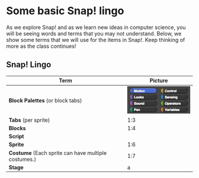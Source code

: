 # Some basic Snap! lingo

As we explore Snap! and as we learn new ideas in computer science, you will be seeing words and terms that you may not understand. Below, we show some terms that we will use for the items in Snap!. Keep thinking of more as the class continues!

## Snap! Lingo
| Term| Picture |
| -- | -- |
| **Block Palettes** (or block tabs)	 | ![](block_palettes.png) |
| **Tabs** (per sprite) | 1:3 |
| **Blocks** | 1:4 |
| **Script** | |
| **Sprite** | 1:6 |
| **Costume** (Each sprite can have multiple costumes.) | 1:7 |
| **Stage** | a |
